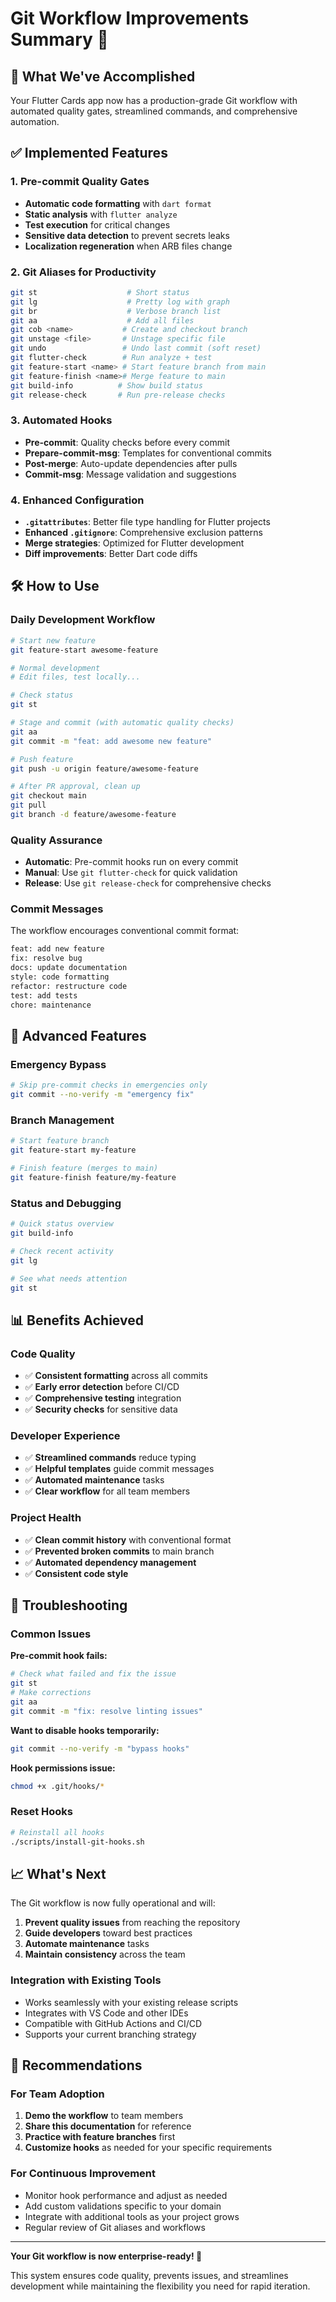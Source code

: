 # Git Workflow Improvements Summary 🎉

## 🚀 What We've Accomplished

Your Flutter Cards app now has a production-grade Git workflow with automated quality gates, streamlined commands, and comprehensive automation.

## ✅ Implemented Features

### 1. Pre-commit Quality Gates
- **Automatic code formatting** with `dart format`
- **Static analysis** with `flutter analyze`
- **Test execution** for critical changes
- **Sensitive data detection** to prevent secrets leaks
- **Localization regeneration** when ARB files change

### 2. Git Aliases for Productivity
```bash
git st                    # Short status
git lg                    # Pretty log with graph  
git br                    # Verbose branch list
git aa                    # Add all files
git cob <name>           # Create and checkout branch
git unstage <file>       # Unstage specific file
git undo                 # Undo last commit (soft reset)
git flutter-check        # Run analyze + test
git feature-start <name> # Start feature branch from main
git feature-finish <name># Merge feature to main
git build-info          # Show build status
git release-check       # Run pre-release checks
```

### 3. Automated Hooks
- **Pre-commit**: Quality checks before every commit
- **Prepare-commit-msg**: Templates for conventional commits
- **Post-merge**: Auto-update dependencies after pulls
- **Commit-msg**: Message validation and suggestions

### 4. Enhanced Configuration
- **`.gitattributes`**: Better file type handling for Flutter projects
- **Enhanced `.gitignore`**: Comprehensive exclusion patterns
- **Merge strategies**: Optimized for Flutter development
- **Diff improvements**: Better Dart code diffs

## 🛠️ How to Use

### Daily Development Workflow
```bash
# Start new feature
git feature-start awesome-feature

# Normal development
# Edit files, test locally...

# Check status
git st

# Stage and commit (with automatic quality checks)
git aa
git commit -m "feat: add awesome new feature"

# Push feature
git push -u origin feature/awesome-feature

# After PR approval, clean up
git checkout main
git pull
git branch -d feature/awesome-feature
```

### Quality Assurance
- **Automatic**: Pre-commit hooks run on every commit
- **Manual**: Use `git flutter-check` for quick validation
- **Release**: Use `git release-check` for comprehensive checks

### Commit Messages
The workflow encourages conventional commit format:
```bash
feat: add new feature
fix: resolve bug
docs: update documentation  
style: code formatting
refactor: restructure code
test: add tests
chore: maintenance
```

## 🔧 Advanced Features

### Emergency Bypass
```bash
# Skip pre-commit checks in emergencies only
git commit --no-verify -m "emergency fix"
```

### Branch Management
```bash
# Start feature branch
git feature-start my-feature

# Finish feature (merges to main)
git feature-finish feature/my-feature
```

### Status and Debugging
```bash
# Quick status overview
git build-info

# Check recent activity
git lg

# See what needs attention
git st
```

## 📊 Benefits Achieved

### Code Quality
- ✅ **Consistent formatting** across all commits
- ✅ **Early error detection** before CI/CD
- ✅ **Comprehensive testing** integration
- ✅ **Security checks** for sensitive data

### Developer Experience
- ✅ **Streamlined commands** reduce typing
- ✅ **Helpful templates** guide commit messages
- ✅ **Automated maintenance** tasks
- ✅ **Clear workflow** for all team members

### Project Health
- ✅ **Clean commit history** with conventional format
- ✅ **Prevented broken commits** to main branch
- ✅ **Automated dependency management**
- ✅ **Consistent code style**

## 🚨 Troubleshooting

### Common Issues

**Pre-commit hook fails:**
```bash
# Check what failed and fix the issue
git st
# Make corrections
git aa
git commit -m "fix: resolve linting issues"
```

**Want to disable hooks temporarily:**
```bash
git commit --no-verify -m "bypass hooks"
```

**Hook permissions issue:**
```bash
chmod +x .git/hooks/*
```

### Reset Hooks
```bash
# Reinstall all hooks
./scripts/install-git-hooks.sh
```

## 📈 What's Next

The Git workflow is now fully operational and will:

1. **Prevent quality issues** from reaching the repository
2. **Guide developers** toward best practices
3. **Automate maintenance** tasks
4. **Maintain consistency** across the team

### Integration with Existing Tools
- Works seamlessly with your existing release scripts
- Integrates with VS Code and other IDEs
- Compatible with GitHub Actions and CI/CD
- Supports your current branching strategy

## 🎯 Recommendations

### For Team Adoption
1. **Demo the workflow** to team members
2. **Share this documentation** for reference
3. **Practice with feature branches** first
4. **Customize hooks** as needed for your specific requirements

### For Continuous Improvement
- Monitor hook performance and adjust as needed
- Add custom validations specific to your domain
- Integrate with additional tools as your project grows
- Regular review of Git aliases and workflows

---

**Your Git workflow is now enterprise-ready! 🚀**

This system ensures code quality, prevents issues, and streamlines development while maintaining the flexibility you need for rapid iteration.
